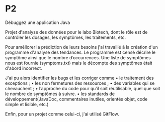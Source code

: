 # P2
Débuggez une application Java

Projet d'analyse des données pour le labo Biotech, dont le rôle est de contrôler les dosages, les symptômes, les traitements, etc. 

Pour améliorer la prédiction de leurs besoins j'ai travaillé à la création d'un programme d'analyse des tendances. Le programme est censé décrire le symptôme ainsi que le nombre d’occurrences. 
Une liste de symptômes nous est fournie (symptoms.txt) mais le décompte des symptômes était d'abord incorrect. 

J'ai pu alors identifier les bugs et les corriger comme
•	le traitement des exceptions ;
•	les non fermetures des ressources ;
•	des variables qui se chevauchent ;
•	l’approche du code pour qu’il soit réutilisable, quel que soit le nombre de symptômes à suivre.
•	les standards de développement(JavaDoc, commentaires inutiles, orientés objet, code simple et lisible, etc.)

Enfin, pour un projet comme celui-ci, j'ai utilisé GitFlow. 
